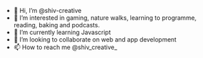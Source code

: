 - 👋 Hi, I’m @shiv-creative
- 👀 I’m interested in gaming, nature walks, learning to programme, reading, baking and podcasts.
- 🌱 I’m currently learning Javascript
- 💞️ I’m looking to collaborate on web and app development
- 📫 How to reach me @shiv_creative_

<!---
shiv-creative/shiv-creative is a ✨ special ✨ repository because its `README.md` (this file) appears on your GitHub profile.
You can click the Preview link to take a look at your changes.
--->

